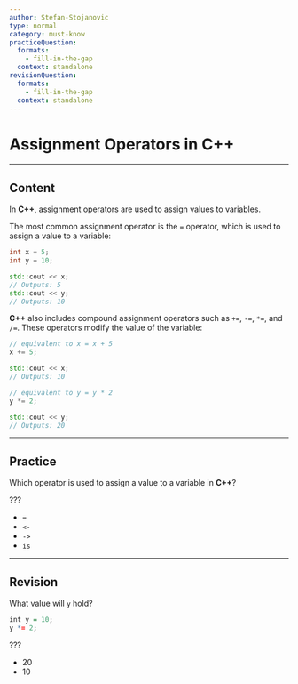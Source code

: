 ```yaml
---
author: Stefan-Stojanovic
type: normal
category: must-know
practiceQuestion:
  formats:
    - fill-in-the-gap
  context: standalone
revisionQuestion:
  formats:
    - fill-in-the-gap
  context: standalone
---
```


# Assignment Operators in C++

---

## Content

In **C++**, assignment operators are used to assign values to variables.

The most common assignment operator is the `=` operator, which is used to assign a value to a variable:
```cpp
int x = 5;
int y = 10;

std::cout << x;
// Outputs: 5
std::cout << y;
// Outputs: 10
```

**C++** also includes compound assignment operators such as `+=`, `-=`, `*=`, and `/=`. These operators modify the value of the variable:

```cpp
// equivalent to x = x + 5
x += 5;  

std::cout << x;  
// Outputs: 10

// equivalent to y = y * 2
y *= 2;

std::cout << y;
// Outputs: 20
```


---
## Practice

Which operator is used to assign a value to a variable in **C++**?

???

- `=`
- `<-`
- `->`
- `is`

---
## Revision

What value will `y` hold?

```r
int y = 10;
y *= 2;
```

???

- 20
- 10
